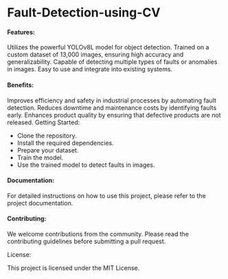 # Fault-Detection-using-CV
#### Features:

Utilizes the powerful YOLOv8L model for object detection.
Trained on a custom dataset of 13,000 images, ensuring high accuracy and generalizability.
Capable of detecting multiple types of faults or anomalies in images.
Easy to use and integrate into existing systems.
#### Benefits:

Improves efficiency and safety in industrial processes by automating fault detection.
Reduces downtime and maintenance costs by identifying faults early.
Enhances product quality by ensuring that defective products are not released.
Getting Started:

- Clone the repository.
- Install the required dependencies.
- Prepare your dataset.
- Train the model.
- Use the trained model to detect faults in images.

#### Documentation:

For detailed instructions on how to use this project, please refer to the project documentation.

#### Contributing:

We welcome contributions from the community. Please read the contributing guidelines before submitting a pull request.

License:

This project is licensed under the MIT License.

